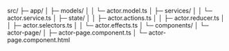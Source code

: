 src/
├─ app/
│  ├─ models/
│  │  └─ actor.model.ts
│  ├─ services/
│  │  └─ actor.service.ts
│  ├─ state/
│  │  ├─ actor.actions.ts
│  │  ├─ actor.reducer.ts
│  │  ├─ actor.selectors.ts
│  │  └─ actor.effects.ts
│  └─ components/
│     └─ actor-page/
│        ├─ actor-page.component.ts
│        └─ actor-page.component.html
